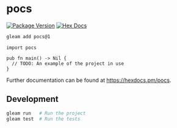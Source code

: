 # pocs

[![Package Version](https://img.shields.io/hexpm/v/pocs)](https://hex.pm/packages/pocs)
[![Hex Docs](https://img.shields.io/badge/hex-docs-ffaff3)](https://hexdocs.pm/pocs/)

```sh
gleam add pocs@1
```
```gleam
import pocs

pub fn main() -> Nil {
  // TODO: An example of the project in use
}
```

Further documentation can be found at <https://hexdocs.pm/pocs>.

## Development

```sh
gleam run   # Run the project
gleam test  # Run the tests
```
